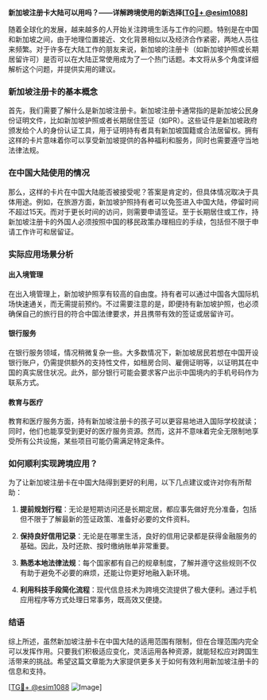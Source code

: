**新加坡注册卡大陆可以用吗？——详解跨境使用的新选择[[TG💪+ @esim1088](https://t.me/s/esim1088)]**

随着全球化的发展，越来越多的人开始关注跨境生活与工作的问题。特别是在中国和新加坡之间，由于地理位置接近、文化背景相似以及经济合作紧密，两地人员往来频繁。对于许多在大陆工作的朋友来说，新加坡的注册卡（如新加坡护照或长期居留许可）是否可以在大陆正常使用成为了一个热门话题。本文将从多个角度详细解析这个问题，并提供实用的建议。

### 新加坡注册卡的基本概念

首先，我们需要了解什么是新加坡注册卡。新加坡注册卡通常指的是新加坡公民身份证明文件，比如新加坡护照或者长期居住签证（如PR）。这些证件是新加坡政府颁发给个人的身份认证工具，用于证明持有者具有新加坡国籍或合法居留权。拥有这样的卡片意味着你可以享受新加坡提供的各种福利和服务，同时也需要遵守当地法律法规。

### 在中国大陆使用的情况

那么，这样的卡片在中国大陆能否被接受呢？答案是肯定的，但具体情况取决于具体用途。例如，在旅游方面，新加坡护照持有者可以免签进入中国大陆，停留时间不超过15天。而对于更长时间的访问，则需要申请签证。至于长期居住或工作，持新加坡注册卡的外国人必须按照中国的移民政策办理相应的手续，包括但不限于申请工作许可和居留证。

### 实际应用场景分析

#### 出入境管理
在出入境管理上，新加坡护照享有较高的自由度。持有者可以通过中国各大国际机场快速通关，而无需提前预约。不过需要注意的是，即便持有新加坡护照，也必须确保自己的旅行目的符合中国法律要求，并且携带有效的签证或居留许可。

#### 银行服务
在银行服务领域，情况稍微复杂一些。大多数情况下，新加坡居民若想在中国开设银行账户，仍需提供额外的支持性文件，如租房合同、雇佣证明等，以证明其在中国的真实居住状况。此外，部分银行可能会要求客户出示中国境内的手机号码作为联系方式。

#### 教育与医疗
教育和医疗服务方面，持有新加坡注册卡的孩子可以更容易地进入国际学校就读；同时，他们也能享受到更好的医疗服务资源。然而，这并不意味着完全无限制地享受所有公共设施，某些项目可能仍需满足特定条件。

### 如何顺利实现跨境应用？

为了让新加坡注册卡在中国大陆得到更好的利用，以下几点建议或许对你有所帮助：

1. **提前规划行程**：无论是短期访问还是长期定居，都应事先做好充分准备，包括但不限于了解最新的签证政策、准备好必要的文件资料。
   
2. **保持良好信用记录**：无论是在哪里生活，良好的信用记录都是获得金融服务的基础。因此，及时还款、按时缴纳账单非常重要。

3. **熟悉本地法律法规**：每个国家都有自己的规章制度，了解并遵守这些规则不仅有助于避免不必要的麻烦，还能让你更好地融入新环境。

4. **利用科技手段简化流程**：现代信息技术为跨境交流提供了极大便利。通过手机应用程序等方式处理日常事务，既高效又便捷。

### 结语

综上所述，虽然新加坡注册卡在中国大陆的适用范围有限制，但在合理范围内完全可以发挥作用。只要我们积极适应变化，灵活运用各种资源，就能轻松应对跨国生活带来的挑战。希望这篇文章能为大家提供更多关于如何有效利用新加坡注册卡的信息和支持。

[[TG💪+ @esim1088](https://t.me/s/esim1088) ![Image](https://i.postimg.cc/4NQfJmqS/Snipaste-2025-05-13-00-14-12.png)]